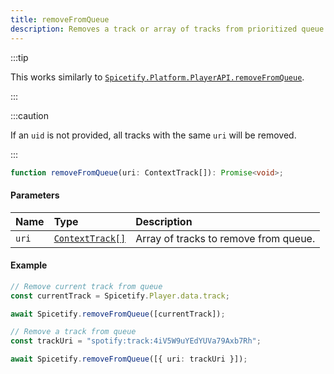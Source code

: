 ```yaml
---
title: removeFromQueue
description: Removes a track or array of tracks from prioritized queue.
---
```


:::tip

This works similarly to [`Spicetify.Platform.PlayerAPI.removeFromQueue`](/docs/development/api-wrapper/methods/platform#removefromqueue).

:::

:::caution

If an `uid` is not provided, all tracks with the same `uri` will be removed.

:::

```ts
function removeFromQueue(uri: ContextTrack[]): Promise<void>;
```

#### Parameters

| Name | Type | Description |
| :--- | :--- | :--- |
| `uri` | [`ContextTrack[]`](/docs/development/api-wrapper/types/context-track) | Array of tracks to remove from queue. |

#### Example

```ts
// Remove current track from queue
const currentTrack = Spicetify.Player.data.track;

await Spicetify.removeFromQueue([currentTrack]);

// Remove a track from queue
const trackUri = "spotify:track:4iV5W9uYEdYUVa79Axb7Rh";

await Spicetify.removeFromQueue([{ uri: trackUri }]);
```